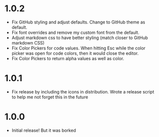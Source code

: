 # 1.0.2

- Fix GitHub styling and adjust defaults. Change to GitHub theme as default.
- Fix font overrides and remove my custom font from the default.
- Adjust markdown css to have better styling (match closer to GitHub markdown
    CSS)
- Fix Color Pickers for code values. When hitting Esc while the color picker was
    open for code colors, then it would close the editor.
- Fix Color Pickers to return alpha values as well as color.

# 1.0.1

- Fix release by including the icons in distribution. Wrote a release script to
  help me not forget this in the future

# 1.0.0

- Initial release! But it was borked
